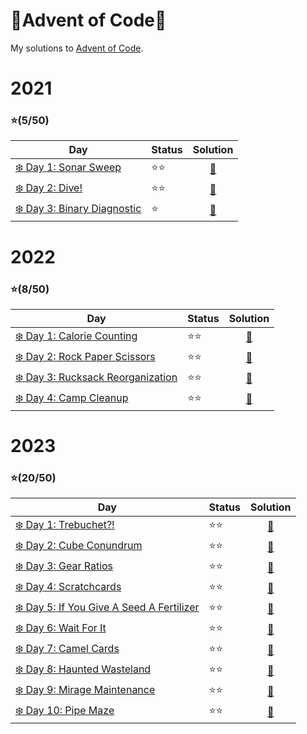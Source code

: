 # 🎄Advent of Code🎄
My solutions to [Advent of Code](https://adventofcode.com).

# 2021
### ⭐(5/50)
| Day                                                                         | Status   | Solution |
| --------------------------------------------------------------------------- | ---------| :--------: |
| [❄️ Day 1: Sonar Sweep](https://adventofcode.com/2021/day/1)                | ⭐⭐    | [🎯](2021/day1) |
| [❄️ Day 2: Dive!](https://adventofcode.com/2021/day/2)                      | ⭐⭐    | [🎯](2021/day2) | 
| [❄️ Day 3: Binary Diagnostic](https://adventofcode.com/2021/day/3)          | ⭐      | [🎯](2021/day3) | 


# 2022 
### ⭐(8/50)
| Day                                                                         | Status   | Solution |
| --------------------------------------------------------------------------- | ---------| :--------: |
| [❄️ Day 1: Calorie Counting](https://adventofcode.com/2022/day/1)           | ⭐⭐    | [🎯](2022/day1) |
| [❄️ Day 2: Rock Paper Scissors](https://adventofcode.com/2022/day/2)        | ⭐⭐    | [🎯](2022/day2) | 
| [❄️ Day 3: Rucksack Reorganization](https://adventofcode.com/2022/day/3)    | ⭐⭐    | [🎯](2022/day3) |
| [❄️ Day 4: Camp Cleanup](https://adventofcode.com/2022/day/4)               | ⭐⭐    | [🎯](2022/day4) |


# 2023 
### ⭐(20/50)
| Day                                                                                | Status   | Solution |
| ---------------------------------------------------------------------------------- | ---------| :--------: |
| [❄️ Day 1: Trebuchet?!](https://adventofcode.com/2023/day/1)                        | ⭐⭐    | [🎯](2023/day1)  |
| [❄️ Day 2: Cube Conundrum](https://adventofcode.com/2023/day/2)                     | ⭐⭐    | [🎯](2023/day2)  | 
| [❄️ Day 3: Gear Ratios](https://adventofcode.com/2023/day/3)                        | ⭐⭐    | [🎯](2023/day3)  | 
| [❄️ Day 4: Scratchcards](https://adventofcode.com/2023/day/4)                       | ⭐⭐    | [🎯](2023/day4)  | 
| [❄️ Day 5: If You Give A Seed A Fertilizer](https://adventofcode.com/2023/day/5)    | ⭐⭐    | [🎯](2023/day5)  | 
| [❄️ Day 6: Wait For It](https://adventofcode.com/2023/day/6)                        | ⭐⭐    | [🎯](2023/day6)  | 
| [❄️ Day 7: Camel Cards](https://adventofcode.com/2023/day/7)                        | ⭐⭐    | [🎯](2023/day7)  | 
| [❄️ Day 8: Haunted Wasteland](https://adventofcode.com/2023/day/8)                  | ⭐⭐    | [🎯](2023/day8)  | 
| [❄️ Day 9: Mirage Maintenance](https://adventofcode.com/2023/day/9)                 | ⭐⭐    | [🎯](2023/day9)  | 
| [❄️ Day 10: Pipe Maze](https://adventofcode.com/2023/day/10)                        | ⭐⭐    | [🎯](2023/day10) | 
